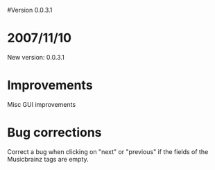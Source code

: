 #Version 0.0.3.1

# 2007/11/10 #

New version: 0.0.3.1


# Improvements #

Misc GUI improvements

# Bug corrections #

Correct a bug when clicking on "next" or "previous" if the fields of the Musicbrainz tags are empty.